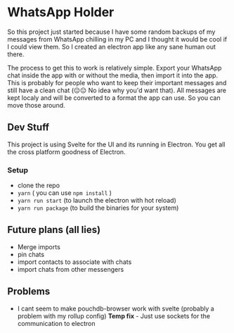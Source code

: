 
# WhatsApp Holder
So this project just started because I have some random backups of my messages from WhatsApp chilling in my PC and I thought it would be cool if I could view them. So I created an electron app like any sane human out there.

The process to get this to work is relatively simple. Export your WhatsApp chat inside the app with or without the media, then import it into the app. This is probably for people who want to keep their important messages and still have a clean chat (😑😑 No idea why you'd want that).
All messages are kept localy and will be converted to a format the app can use. So you can move those around.
## Dev Stuff
This project is using Svelte for the UI and its running in Electron. You get all the cross platform goodness of Electron.
### Setup

 - clone the repo
 - `yarn` ( you can use `npm install` )
 - `yarn run start` (to launch the electron with hot reload)
 - `yarn run package` (to build the binaries for your system)

## Future plans (all lies)

- Merge imports
- pin chats
- import contacts to associate with chats
- import chats from other messengers

## Problems 

- I cant seem to make pouchdb-browser work with svelte (probably a problem with my rollup config) **Temp fix** - Just use sockets for the communication to electron
> 
